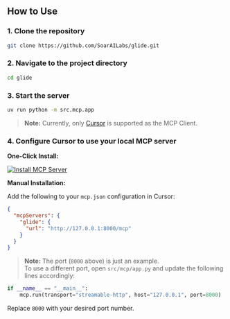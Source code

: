 ## How to Use

### 1. Clone the repository

```bash
git clone https://github.com/SoarAILabs/glide.git
```

### 2. Navigate to the project directory

```bash
cd glide
```

### 3. Start the server

```bash
uv run python -m src.mcp.app
```

> **Note:** Currently, only [Cursor](https://www.cursor.so/) is supported as the MCP Client.

### 4. Configure Cursor to use your local MCP server

**One-Click Install:**

[![Install MCP Server](https://cursor.com/deeplink/mcp-install-dark.svg)](https://cursor.com/en-US/install-mcp?name=glide&config=eyJjb21tYW5kIjoidXYgcnVuIC0tZGlyZWN0b3J5IFBBVEhcXHRvXFx5b3VyXFxnbGlkZVxcZGlyZWN0b3J5IHB5dGhvbiAtbSBzcmMubWNwLmFwcCJ9)

**Manual Installation:**

Add the following to your `mcp.json` configuration in Cursor:

```json
{
  "mcpServers": {
    "glide": {
      "url": "http://127.0.0.1:8000/mcp"
    }
  }
}
```

> **Note:** The port (`8000` above) is just an example.  
> To use a different port, open `src/mcp/app.py` and update the following lines accordingly:

```python
if __name__ == "__main__":
    mcp.run(transport="streamable-http", host="127.0.0.1", port=8000)
```

Replace `8000` with your desired port number.